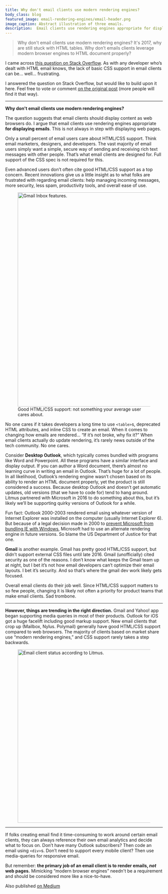 ```yaml
---
title: Why don't email clients use modern rendering engines?
body_class: blog
featured_image: email-rendering-engines/email-header.png
image_caption: Abstract illustration of three emails.
description:  Email clients use rendering engines appropriate for displaying emails.
---
```


> Why don't email clients use modern rendering engines? It's 2017, why are still stuck with HTML tables. Why don’t emails clients leverage modern browser engines to HTML document properly?

I came across [this question on Stack Overflow](http://stackoverflow.com/questions/41432973/why-dont-email-clients-use-modern-rendering-engines). As with any developer who’s dealt with HTML email knows, the lack of basic CSS support in email clients can be… well… frustrating.

I answered the question on Stack Overflow, but would like to build upon it here. Feel free to vote or comment [on the original post](http://stackoverflow.com/questions/41432973/why-dont-email-clients-use-modern-rendering-engines/41447893#41447893) (more people will find it that way).

---

**Why don't email clients use modern rendering engines?**

The question suggests that email clients should display content as web browsers do. I argue that email clients use rendering engines appropriate **for displaying emails**. This is not always in step with displaying web pages.

Only a small percent of email users care about HTML/CSS support. Think email marketers, designers, and developers. The vast majority of email users simply want a simple, secure way of sending and receiving rich text messages with other people. That’s what email clients are designed for. Full support of the CSS spec is not required for this.

Even advanced users don’t often cite good HTML/CSS support as a top concern. Recent innovations give us a little insight as to what folks are frustrated with regarding email clients: help managing incoming messages, more security, less spam, productivity tools, and overall ease of use.

<figure>
	<img src="/assets/img/email-rendering-engines/gmail-inbox.png" alt="Gmail Inbox features." height="684" width="1000" class="rounded">
	<figcaption>Good HTML/CSS support: not something your average user cares about.</figcaption>
</figure>

No one cares if it takes developers a long time to use `<table>`s, deprecated HTML attributes, and inline CSS to create an email. When it comes to changing how emails are rendered… “If it’s not broke, why fix it?” When email clients actually do update rendering, it’s rarely news outside of the tech community. No one cares.

Consider **Desktop Outlook**, which typically comes bundled with programs like Word and Powerpoint. All these programs have a similar interface and display output. If you can author a Word document, there’s almost no learning curve in writing an email in Outlook. That’s huge for a lot of people. In all likelihood, Outlook’s rendering engine wasn’t chosen based on its ability to render an HTML document properly, yet the product is still considered a success. Because desktop Outlook and doesn’t get automatic updates, old versions (that we have to code for) tend to hang around. Litmus partnered with Microsoft in 2016 to do something about this, but it’s likely we’ll be supporting quirky versions of Outlook for a while.

Fun fact: Outlook 2000-2003 rendered email using whatever version of Internet Explorer was installed on the computer (usually Internet Explorer 6). But because of a legal decision made in 2000 to [prevent Microsoft from bundling IE with Windows](https://en.wikipedia.org/wiki/United_States_v._Microsoft_Corp.), Microsoft had to use an alternate rendering engine in future versions. So blame the US Department of Justice for that one.

**Gmail** is another example. Gmail has pretty good HTML/CSS support, but didn’t support external CSS files until late 2016. Gmail (unofficially) cited security as one of the reasons. I don’t know what keeps the Gmail team up at night, but I bet it’s not how email developers can’t optimize their email layouts. I bet it’s security. And so that’s where the gmail dev work likely gets focused.

Overall email clients do their job well. Since HTML/CSS support matters to so few people, changing it is likely not often a priority for product teams that make email clients. Sad trombone.

---

**However, things are trending in the right direction.** Gmail and Yahoo! app began supporting media queries in most of their products. Outlook for iOS got a huge facelift including good markup support. New email clients that crop up (Mailbox, Nylus. Polymail) generally have good HTML/CSS support compared to web browsers. The majority of clients based on market share use “modern rendering engines,” and CSS support rarely takes a step backwards.

<figure class="unbound max-w-xl">
	<img src="/assets/img/email-rendering-engines/email-client-stats.jpg" alt="Email client status according to Litmus." height="554" width="800" class="rounded">
</figure>

---

If folks creating email find it time-consuming to work around certain email clients, they can always reference their own email analytics and decide what to focus on. Don’t have many Outlook subscribers? Then code an email using `<div>`s. Don’t need to support every mobile client? Then use media-queries for responsive email.

But remember: **the primary job of an email client is to render emails, _not_ web pages.** Mimicking “modern browser engines” needn't be a requirement and should be considered more like a nice-to-have.

Also published <a href="https://medium.com/email-design/why-dont-email-clients-use-modern-rendering-engines-1971a0e0fda4#.4xgsd6jqq">on Medium</a>
